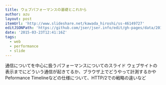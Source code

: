 ```yaml
---
title: ウェブパフォーマンスの基礎とこれから
author: azu
layout: post
itemUrl: 'http://www.slideshare.net/kawada_hiroshi/ss-46149727'
editJSONPath: 'https://github.com/jser/jser.info/edit/gh-pages/data/2015/03/index.json'
date: '2015-03-23T12:41:16Z'
tags:
  - web
  - performance
  - slide
---
```

通信についてを中心に扱うパフォーマンスについてのスライド
ウェブサイトの表示までにどういう通信が起きてるか、ブラウザ上でどうやって計測するかやPeformance Timelineなどの仕様について、HTTP/2での戦略の違いなど
